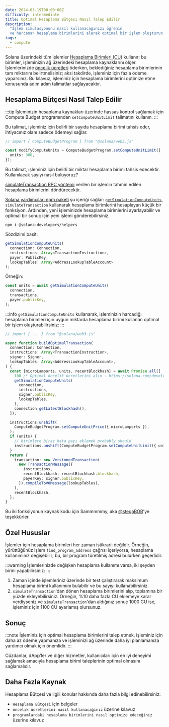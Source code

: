 ```yaml
---
date: 2024-03-19T00:00:00Z
difficulty: intermediate
title: Optimal Hesaplama Bütçesi Nasıl Talep Edilir
description:
  "İşlem simülasyonunu nasıl kullanacağınızı öğrenin
  ve harcanan hesaplama birimlerini alarak optimal bir işlem oluşturun."
tags:
  - compute
---
```


Solana üzerindeki tüm işlemler
[Hesaplama Birimleri (CU)](https://solana.com/docs/terminology#compute-units) kullanır; bu
birimler, işleminizin ağ üzerindeki hesaplama kaynaklarını ölçer. İşlemlerinizde
[öncelik ücretleri](https://solana.com/developers/guides/advanced/how-to-use-priority-fees)
öderken, beklediğiniz hesaplama birimlerinin tam miktarını belirtmelisiniz;
aksi takdirde, işleminiz için fazla ödeme yaparsınız. Bu kılavuz, işleminiz için
hesaplama birimlerini optimize etme konusunda adım adım talimatlar sağlayacaktır.

## Hesaplama Bütçesi Nasıl Talep Edilir

:::tip
İşleminizin hesaplama kaynakları üzerinde hassas kontrol sağlamak için
Compute Budget programından `setComputeUnitLimit` talimatını kullanın.
:::

Bu talimat, işleminiz için belirli bir sayıda hesaplama birimi tahsis eder,
ihtiyacınız olanı sadece ödemeyi sağlar.

```typescript
// import { ComputeBudgetProgram } from "@solana/web3.js"

const modifyComputeUnits = ComputeBudgetProgram.setComputeUnitLimit({
  units: 300,
});
```

Bu talimat, işleminiz için belirli bir miktar hesaplama birimi tahsis edecektir. Kullanılacak sayıyı nasıl buluyoruz?

[simulateTransaction RPC yöntemi](https://solana.com/docs/rpc/http/simulatetransaction)
verilen bir işlemin tahmin edilen hesaplama birimlerini döndürecektir.

[Solana yardımcıları npm paketi](https://www.npmjs.com/package/@solana-developers/helpers)
şu içeriği sağlar:
[`getSimulationComputeUnits`](https://github.com/solana-developers/helpers?tab=readme-ov-file#get-simulated-compute-units-cus-for-transaction-instructions),
`simulateTransaction` kullanarak hesaplama birimlerini hesaplayan küçük bir
fonksiyon. Ardından, yeni işleminizde hesaplama birimlerini ayarlayabilir ve
optimal bir sonuç için yeni işlemi gönderebilirsiniz.

```
npm i @solana-developers/helpers
```

Sözdizimi basit:

```typescript
getSimulationComputeUnits(
  connection: Connection,
  instructions: Array<TransactionInstruction>,
  payer: PublicKey,
  lookupTables: Array<AddressLookupTableAccount>
);
```

Örneğin:

```typescript
const units = await getSimulationComputeUnits(
  connection,
  transactions,
  payer.publicKey,
);
```

:::info
`getSimulationComputeUnits` kullanarak, işleminizin harcadığı hesaplama
birimleri için uygun miktarda hesaplama birimi kullanan optimal bir işlem
oluşturabilirsiniz:
:::

```typescript
// import { ... } from "@solana/web3.js"

async function buildOptimalTransaction(
  connection: Connection,
  instructions: Array<TransactionInstruction>,
  signer: Signer,
  lookupTables: Array<AddressLookupTableAccount>,
) {
  const [microLamports, units, recentBlockhash] = await Promise.all([
    100 /* Optimal öncelik ücretlerini alın - https://solana.com/developers/guides/advanced/how-to-use-priority-fees*/,
    getSimulationComputeUnits(
      connection,
      instructions,
      signer.publicKey,
      lookupTables,
    ),
    connection.getLatestBlockhash(),
  ]);

  instructions.unshift(
    ComputeBudgetProgram.setComputeUnitPrice({ microLamports }),
  );
  if (units) {
    // birimlere biraz hata payı eklemek probably should 
    instructions.unshift(ComputeBudgetProgram.setComputeUnitLimit({ units }));
  }
  return {
    transaction: new VersionedTransaction(
      new TransactionMessage({
        instructions,
        recentBlockhash: recentBlockhash.blockhash,
        payerKey: signer.publicKey,
      }).compileToV0Message(lookupTables),
    ),
    recentBlockhash,
  };
}
```



Bu iki fonksiyonun kaynak kodu için Sammmmmy, aka [@stegaBOB](https://twitter.com/stegaBOB)'ye teşekkürler.



## Özel Hususlar

İşlemler için hesaplama birimleri her zaman istikrarlı değildir. Örneğin, yürüttüğünüz işlem `find_program_address` çağrısı içeriyorsa, hesaplama kullanımınız değişebilir; bu, bir program türetilmiş adresi bulurken geçerlidir.

:::warning
İşlemlerinizde değişken hesaplama kullanımı varsa, iki şeyden birini yapabilirsiniz:
:::

1. Zaman içinde işlemleriniz üzerinde bir test çalıştırarak maksimum
   hesaplama birimi kullanımını bulabilir ve bu sayıyı kullanabilirsiniz.
2. `simulateTransaction`'dan dönen hesaplama birimlerini alıp,
   toplamına bir yüzde ekleyebilirsiniz. Örneğin, %10 daha fazla CU eklemeye
   karar verdiyseniz ve `simulateTransaction`'dan aldığınız sonuç 1000 CU ise,
   işleminiz için 1100 CU ayarlamış olursunuz.

## Sonuç

:::note
İşleminiz için optimal hesaplama birimlerini talep etmek, işleminiz için
daha az ödeme yapmanıza ve işleminizi ağ üzerinde daha iyi planlamanıza yardımcı
olmak için önemlidir.
:::

Cüzdanlar, dApp'ler ve diğer hizmetler, kullanıcıları için en iyi deneyimi sağlamak amacıyla hesaplama birimi taleplerinin optimal olmasını
sağlamalıdır.

## Daha Fazla Kaynak

Hesaplama Bütçesi ve ilgili konular hakkında daha fazla bilgi edinebilirsiniz:

- `Hesaplama Bütçesi` için belgeler
- `öncelik ücretlerini nasıl kullanacağınız` üzerine kılavuz
- `programlardaki hesaplama birimlerini nasıl optimize edeceğiniz` üzerine kılavuz
